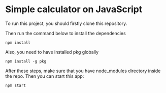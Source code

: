 # Simple calculator on JavaScript

To run this project, you should firstly clone this repository.

Then run the command below to install the dependencies
```
npm install
```

Also, you need to have installed pkg globally
```
npm install -g pkg
```
After these steps, make sure that you have node_modules directory inside the repo. Then you can start this app:
```
npm start
```
